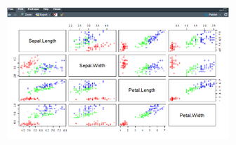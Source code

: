 ![EjecucionPregunta5](https://github.com/JhulenMallo/Examen319/blob/main/Ejecuciones/Ejecucionpregunta5.png)
